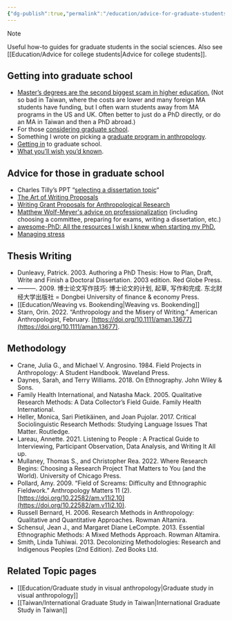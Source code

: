 ```yaml
---
{"dg-publish":true,"permalink":"/education/advice-for-graduate-students/","updated":"2024-06-27T09:37:35.786+08:00"}
---
```


> [!note]  
> Useful how-to guides for graduate students in the social sciences. Also see [[Education/Advice for college students\|Advice for college students]].  

## Getting into graduate school

- [Master’s degrees are the second biggest scam in higher education.](https://slate.com/business/2021/07/masters-degrees-debt-loans-worth-it.html) (Not so bad in Taiwan, where the costs are lower and many foreign MA students have funding, but I often warn students away from MA programs in the US and UK. Often better to just do a PhD directly, or do an MA in Taiwan and then a PhD abroad.)
- For those [considering graduate school](http://crookedtimber.org/2007/09/09/grad-students-prospective-and-otherwise/).
- Something I wrote on picking a [graduate program in anthropology](http://savageminds.org/2011/12/25/picking-a-graduate-school/).
- [Getting in](http://savageminds.org/2009/02/23/getting-into-graduate-school-in-anthropology-what-wei-look-for-in-applicants/) to graduate school.
- [What you’ll wish you’d known](http://www.paulgraham.com/hs.html).

## Advice for those in graduate school

- Charles Tilly’s PPT “[selecting a dissertation topic](https://www.slideserve.com/wardah/graphical-reproduction-based-on-a-conceptual-illustration-by-charles-tilly-2006)“
- [The Art of Writing Proposals](http://www.ssrc.org/publications/view/7A9CB4F4-815F-DE11-BD80-001CC477EC70/)
- [Writing Grant Proposals for Anthropological Research](http://www.wennergren.org/news/advice-how-write-a-grant-proposal)
- [Matthew Wolf-Meyer's advice on professionalization](https://matthewwolfmeyer.com/professionalization-material/) (including choosing a committee, preparing for exams, writing a dissertation, etc.)
- [awesome-PhD: All the resources I wish I knew when starting my PhD.](https://github.com/helenahartmann/awesome-PhD)
- [Managing stress](https://savageminds.org/2010/06/18/under-pressure/)

## Thesis Writing

- Dunleavy, Patrick. 2003. Authoring a PhD Thesis: How to Plan, Draft, Write and Finish a Doctoral Dissertation. 2003 edition. Red Globe Press.
- ———. 2009. 博士论文写作技巧: 博士论文的计划, 起草, 写作和完成. 东北财经大学出版社 = Dongbei University of finance & economy Press.
- [[Education/Weaving vs. Bookending\|Weaving vs. Bookending]]
- Starn, Orin. 2022. “Anthropology and the Misery of Writing.” American Anthropologist, February. [https://doi.org/10.1111/aman.13677](https://doi.org/10.1111/aman.13677).

## Methodology

- Crane, Julia G., and Michael V. Angrosino. 1984. Field Projects in Anthropology: A Student Handbook. Waveland Press.
- Daynes, Sarah, and Terry Williams. 2018. On Ethnography. John Wiley & Sons.
- Family Health International, and Natasha Mack. 2005. Qualitative Research Methods: A Data Collector’s Field Guide. Family Health International.
- Heller, Monica, Sari Pietikäinen, and Joan Pujolar. 2017. Critical Sociolinguistic Research Methods: Studying Language Issues That Matter. Routledge.
- Lareau, Annette. 2021. Listening to People : A Practical Guide to Interviewing, Participant Observation, Data Analysis, and Writing It All up.
- Mullaney, Thomas S., and Christopher Rea. 2022. Where Research Begins: Choosing a Research Project That Matters to You (and the World). University of Chicago Press.
- Pollard, Amy. 2009. “Field of Screams: Difficulty and Ethnographic Fieldwork.” Anthropology Matters 11 (2). [https://doi.org/10.22582/am.v11i2.10](https://doi.org/10.22582/am.v11i2.10).
- Russell Bernard, H. 2006. Research Methods in Anthropology: Qualitative and Quantitative Approaches. Rowman Altamira.
- Schensul, Jean J., and Margaret Diane LeCompte. 2013. Essential Ethnographic Methods: A Mixed Methods Approach. Rowman Altamira.
- Smith, Linda Tuhiwai. 2013. Decolonizing Methodologies: Research and Indigenous Peoples (2nd Edition). Zed Books Ltd.

## Related Topic pages

- [[Education/Graduate study in visual anthropology\|Graduate study in visual anthropology]]
- [[Taiwan/International Graduate Study in Taiwan\|International Graduate Study in Taiwan]]